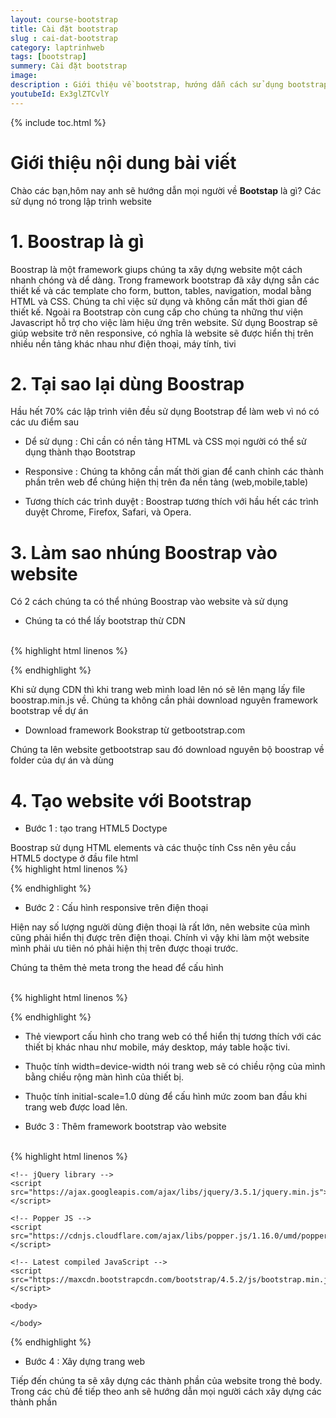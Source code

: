 ```yaml
---
layout: course-bootstrap
title: Cài đặt bootstrap
slug : cai-dat-bootstrap
category: laptrinhweb
tags: [bootstrap]
summery: Cài đặt bootstrap
image:
description : Giới thiệu về bootstrap, hướng dẫn cách sử dụng bootstrap trong lập trình web.
youtubeId: Ex3glZTCvlY
---
```


{% include toc.html %}

# **Giới thiệu nội dung bài viết**

Chào các bạn,hôm nay anh sẽ hướng dẫn mọi người về <b>Bootstap</b> là gì? Các sử dụng nó trong lập trình website 

# **1. Boostrap là gì**

Boostrap là một framework giups chúng ta xây dựng website một cách nhanh chóng và dể dàng. Trong framework bootstrap đã xây dựng sẳn các thiết kế và các template cho form, button, tables, navigation, modal bằng HTML và CSS. Chúng ta chỉ việc sử dụng và không cần mất thời gian để thiết kế. Ngoài ra Bootstrap còn cung cấp cho chúng ta những thư viện Javascript hỗ trợ cho việc làm hiệu ứng trên website. Sử dụng Boostrap sẽ giúp website trở nên responsive, có nghĩa là website sẽ được hiển thị trên nhiều nền tảng khác nhau như điện thoại, máy tính, tivi 

# **2. Tại sao lại dùng Boostrap**

Hầu hết 70% các lập trình viên đều sử dụng Bootstrap để làm web vì nó có các ưu điểm sau

- Dể sử dụng : Chỉ cần có nền tảng HTML và CSS mọi người có thể sử dụng thành thạo Bootstrap

- Responsive : Chúng ta không cần mất thời gian để canh chỉnh các thành phần trên web để chúng hiện thị trên đa nền tảng (web,mobile,table)

- Tương thích các trình duyệt : Boostrap tương thích với hầu hết các trình duyệt Chrome, Firefox, Safari, và Opera.

# **3. Làm sao nhúng Boostrap vào website**

Có 2 cách chúng ta có thể nhúng Boostrap vào website và sử dụng

- Chúng ta có thể lấy bootstrap thừ CDN
<br>
{% highlight html  linenos %}

 <!-- Latest compiled and minified CSS -->
<link rel="stylesheet" href="https://maxcdn.bootstrapcdn.com/bootstrap/4.5.2/css/bootstrap.min.css">

<!-- jQuery library -->
<script src="https://ajax.googleapis.com/ajax/libs/jquery/3.5.1/jquery.min.js"></script>

<!-- Popper JS -->
<script src="https://cdnjs.cloudflare.com/ajax/libs/popper.js/1.16.0/umd/popper.min.js"></script>

<!-- Latest compiled JavaScript -->
<script src="https://maxcdn.bootstrapcdn.com/bootstrap/4.5.2/js/bootstrap.min.js"></script> 

{% endhighlight %}

Khi sử dụng CDN thì khi trang web mình load lên nó sẽ lên mạng lấy file boostrap.min.js về. Chúng ta không cần phải download nguyên framework bootstrap về dự án

- Download framework Bookstrap từ getbootstrap.com

Chúng ta lên website getbootstrap sau đó download nguyên bộ boostrap về folder của dự án và dùng

# **4. Tạo website với Bootstrap**

- Bước 1 : tạo trang HTML5 Doctype

Boostrap sử dụng HTML elements và các thuộc tính Css nên yêu cầu HTML5 doctype ở đầu file html
<br>
{% highlight html  linenos %}

<!DOCTYPE html>
<html lang="en">
  <head>
    <meta charset="utf-8">
  </head>
</html>

{% endhighlight %}

- Bước 2 : Cấu hình responsive trên điện thoại

Hiện nay số lượng người dùng điện thoại là rất lớn, nên website của mình cũng phải hiển thị được trên điện thoại. Chính vì vậy khi làm một website mình phải ưu tiên nó phải hiện thị trên được thoại trước.

Chúng ta thêm thẻ meta trong the head để cấu hình

<br>
{% highlight html  linenos %}

<meta name="viewport" content="width=device-width, initial-scale=1">

{% endhighlight %}

+ Thẻ viewport cấu hình cho trang web có thể hiển thị tương thích với các thiết bị khác nhau như mobile, máy desktop, máy table hoặc tivi.

+ Thuộc tính width=device-width nói trang web sẽ có  chiều rộng của mình bằng chiều rộng màn hình của thiết bị.

+ Thuộc tính initial-scale=1.0 dùng để cấu hình mức zoom ban đầu khi trang web được load lên.

- Bước 3 : Thêm framework bootstrap vào website

<br>
{% highlight html  linenos %}

<!DOCTYPE html>
<html lang="en">
  <head>
    <meta charset="utf-8">
    <meta name="viewport" content="width=device-width, initial-scale=1">
  </head>
   <!-- Latest compiled and minified CSS -->
    <link rel="stylesheet" href="https://maxcdn.bootstrapcdn.com/bootstrap/4.5.2/css/bootstrap.min.css">

    <!-- jQuery library -->
    <script src="https://ajax.googleapis.com/ajax/libs/jquery/3.5.1/jquery.min.js"></script>

    <!-- Popper JS -->
    <script src="https://cdnjs.cloudflare.com/ajax/libs/popper.js/1.16.0/umd/popper.min.js"></script>

    <!-- Latest compiled JavaScript -->
    <script src="https://maxcdn.bootstrapcdn.com/bootstrap/4.5.2/js/bootstrap.min.js"></script> 

    <body>

    </body>

</html>

{% endhighlight %}

- Bước 4 : Xây dựng trang web

Tiếp đến chúng ta sẽ xây dựng các thành phần của website trong thẻ body. Trong các chủ đề tiếp theo anh sẽ hướng dẫn mọi người cách xây dựng các thành phần





